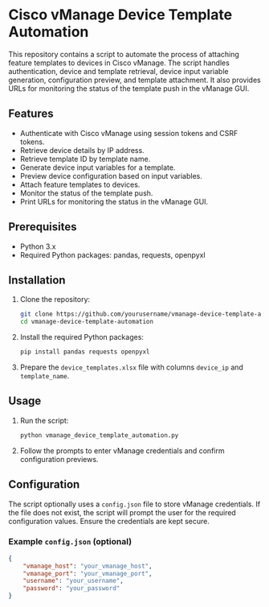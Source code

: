 # Cisco vManage Device Template Automation

This repository contains a script to automate the process of attaching feature templates to devices in Cisco vManage. The script handles authentication, device and template retrieval, device input variable generation, configuration preview, and template attachment. It also provides URLs for monitoring the status of the template push in the vManage GUI.

## Features

- Authenticate with Cisco vManage using session tokens and CSRF tokens.
- Retrieve device details by IP address.
- Retrieve template ID by template name.
- Generate device input variables for a template.
- Preview device configuration based on input variables.
- Attach feature templates to devices.
- Monitor the status of the template push.
- Print URLs for monitoring the status in the vManage GUI.

## Prerequisites

- Python 3.x
- Required Python packages: pandas, requests, openpyxl

## Installation

1. Clone the repository:
    ```sh
    git clone https://github.com/yourusername/vmanage-device-template-automation.git
    cd vmanage-device-template-automation
    ```

2. Install the required Python packages:
    ```sh
    pip install pandas requests openpyxl
    ```

3. Prepare the `device_templates.xlsx` file with columns `device_ip` and `template_name`.

## Usage

1. Run the script:
    ```sh
    python vmanage_device_template_automation.py
    ```

2. Follow the prompts to enter vManage credentials and confirm configuration previews.

## Configuration

The script optionally uses a `config.json` file to store vManage credentials. If the file does not exist, the script will prompt the user for the required configuration values. Ensure the credentials are kept secure.

### Example `config.json` (optional)

```json
{
    "vmanage_host": "your_vmanage_host",
    "vmanage_port": "your_vmanage_port",
    "username": "your_username",
    "password": "your_password"
}